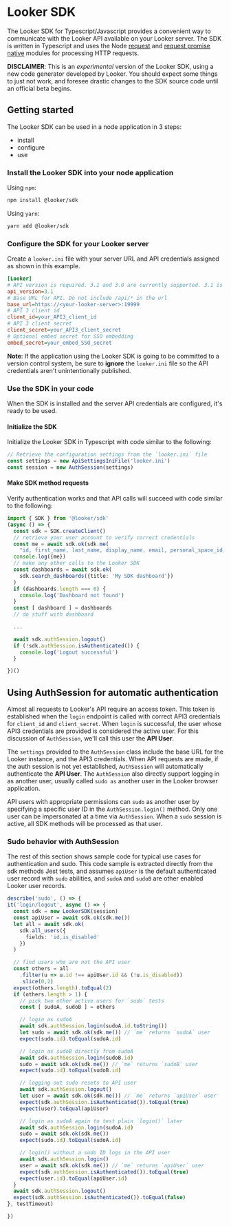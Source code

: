 # Looker SDK

The Looker SDK for Typescript/Javascript provides a convenient way to communicate with the Looker API available on your 
Looker server. The SDK is written in Typescript and uses the Node [request](https://www.npmjs.com/package/request) and 
[request promise native](https://www.npmjs.com/package/request-promise-native) modules for processing HTTP requests.

**DISCLAIMER**: This is an _experimental_ version of the Looker SDK, using a new code generator developed by Looker. 
You should expect some things to just not work, and foresee drastic changes to the SDK source code until an official
beta begins. 
 
## Getting started

The Looker SDK can be used in a node application in 3 steps:

* install
* configure
* use

### Install the Looker SDK into your node application

Using `npm`:

```bash
npm install @looker/sdk
```

Using `yarn`:

```bash
yarn add @looker/sdk
```

### Configure the SDK for your Looker server

Create a `looker.ini` file with your server URL and API credentials assigned as shown in this example.

```ini
[Looker]
# API version is required. 3.1 and 3.0 are currently supported. 3.1 is highly recommended.
api_version=3.1
# Base URL for API. Do not include /api/* in the url
base_url=https://<your-looker-server>:19999
# API 3 client id
client_id=your_API3_client_id
# API 3 client secret
client_secret=your_API3_client_secret
# Optional embed secret for SSO embedding
embed_secret=your_embed_SSO_secret
```

**Note**: If the application using the Looker SDK is going to be committed to a version control system, be sure to 
**ignore** the `looker.ini` file so the API credentials aren't unintentionally published.

### Use the SDK in your code

When the SDK is installed and the server API credentials are configured, it's ready to be used.

#### Initialize the SDK

Initialize the Looker SDK in Typescript with code similar to the following:

```typescript
// Retrieve the configuration settings from the `looker.ini` file
const settings = new ApiSettingsIniFile('looker.ini')
const session = new AuthSession(settings)
```

#### Make SDK method requests

Verify authentication works and that API calls will succeed with code similar to the following:

```typescript
import { SDK } from '@looker/sdk'
(async () => {
  const sdk = SDK.createClient()
  // retrieve your user account to verify correct credentials
  const me = await sdk.ok(sdk.me(
    "id, first_name, last_name, display_name, email, personal_space_id, home_space_id, group_ids, role_ids"))
  console.log({me})
  // make any other calls to the Looker SDK
  const dashboards = await sdk.ok(
    sdk.search_dashboards({title: 'My SDK dashboard'})
  )
  if (dashboards.length === 0) {
    console.log('Dashboard not found')
  }
  const [ dashboard ] = dashboards
  // do stuff with dashboard

  ...

  await sdk.authSession.logout()
  if (!sdk.authSession.isAuthenticated()) {
    console.log('Logout successful')
  }

})()
```

## Using AuthSession for automatic authentication

Almost all requests to Looker's API require an access token. This token is established when the `login` endpoint 
is called with correct API3 credentials for `client_id` and `client_secret`. When `login` is successful, the 
user whose API3 credentials are provided is considered the active user. For this discussion of `AuthSession`, we'll
call this user the **API User**. 

The `settings` provided to the `AuthSession` class include the base URL for the Looker instance, and the API3 credentials.
When API requests are made, if the auth session is not yet established, `AuthSession` will automatically authenticate
the **API User**. The `AuthSession` also directly support logging in as another user, usually called `sudo as` another
user in the Looker browser application.

API users with appropriate permissions can `sudo` as another user by specifying a specific user ID in the 
`AuthSession.login()` method. Only one user can be impersonated at a time via `AuthSession`. When a `sudo` session is 
active, all SDK methods will be processed as that user.
  
### Sudo behavior with AuthSession

The rest of this section shows sample code for typical use cases for authentication and sudo. This code sample is extracted
directly from the sdk methods Jest tests, and assumes `apiUser` is the default authenticated user record with `sudo` abilities, 
and `sudoA` and `sudoB` are other enabled Looker user records.

```typescript
describe('sudo', () => {
it('login/logout', async () => {
  const sdk = new LookerSDK(session)
  const apiUser = await sdk.ok(sdk.me())
  let all = await sdk.ok(
    sdk.all_users({
      fields: 'id,is_disabled'
    })
  )

  // find users who are not the API user
  const others = all
    .filter(u => u.id !== apiUser.id && (!u.is_disabled))
    .slice(0,2)
  expect(others.length).toEqual(2)
  if (others.length > 1) {
    // pick two other active users for `sudo` tests
    const [ sudoA, sudoB ] = others

    // login as sudoA
    await sdk.authSession.login(sudoA.id.toString())
    let sudo = await sdk.ok(sdk.me()) // `me` returns `sudoA` user
    expect(sudo.id).toEqual(sudoA.id)

    // login as sudoB directly from sudoA
    await sdk.authSession.login(sudoB.id)
    sudo = await sdk.ok(sdk.me()) // `me` returns `sudoB` user
    expect(sudo.id).toEqual(sudoB.id)

    // logging out sudo resets to API user
    await sdk.authSession.logout()
    let user = await sdk.ok(sdk.me()) // `me` returns `apiUser` user
    expect(sdk.authSession.isAuthenticated()).toEqual(true)
    expect(user).toEqual(apiUser)

    // login as sudoA again to test plain `login()` later
    await sdk.authSession.login(sudoA.id)
    sudo = await sdk.ok(sdk.me())
    expect(sudo.id).toEqual(sudoA.id)

    // login() without a sudo ID logs in the API user
    await sdk.authSession.login()
    user = await sdk.ok(sdk.me()) // `me` returns `apiUser` user
    expect(sdk.authSession.isAuthenticated()).toEqual(true)
    expect(user.id).toEqual(apiUser.id)
  }
  await sdk.authSession.logout()
  expect(sdk.authSession.isAuthenticated()).toEqual(false)
}, testTimeout)

})
```


 
